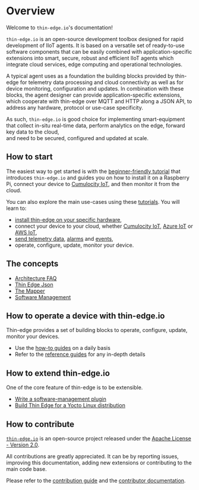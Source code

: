 # Overview

Welcome to `thin-edge.io`'s documentation!

`thin-edge.io` is an open-source development toolbox designed for rapid development of IIoT agents.
It is based on a versatile set of ready-to-use software components
that can be easily combined with application-specific extensions
into smart, secure, robust and efficient IIoT agents
which integrate cloud services, edge computing and operational technologies.

A typical agent uses as a foundation the building blocks provided by thin-edge
for telemetry data processing and cloud connectivity as well as for device monitoring, configuration and updates.
In combination with these blocks, the agent designer can provide application-specific extensions,
which cooperate with thin-edge over MQTT and HTTP along a JSON API,
to address any hardware, protocol or use-case specificity.

As such, `thin-edge.io` is good choice for implementing smart-equipment
that collect in-situ real-time data, perform analytics on the edge, forward key data to the cloud,  
and need to be secured, configured and updated at scale.

## How to start

The easiest way to get started is with the [beginner-friendly tutorial](./tutorials/getting-started.md)
that introduces `thin-edge.io` and guides you on how to install it on a Raspberry Pi,
connect your device to [Cumulocity IoT](https://www.cumulocity.com/guides/concepts/introduction/),
and then monitor it from the cloud.

You can also explore the main use-cases using these [tutorials](tutorials/tutorials.md).
You will learn to:

- [install thin-edge on your specific hardware](operate/installation/002_installation.md),
- connect your device to your cloud, whether [Cumulocity IoT](tutorials/connect-c8y.md),
  [Azure IoT](tutorials/connect-azure.md) or [AWS IoT](tutorials/connect-aws.md),
- [send telemetry data](tutorials//send-thin-edge-data.md), [alarms](tutorials//raise-alarm.md) and [events](tutorials//send-events.md),
- operate, configure, update, monitor your device.

## The concepts

  - [Architecture FAQ](understand/faq.md)
  - [Thin Edge Json](understand/thin-edge-json.md)
  - [The Mapper](understand/mapper.md)
  - [Software Management](understand/software-management.md)

## How to operate a device with thin-edge.io

Thin-edge provides a set of building blocks to operate, configure, update, monitor your devices.

* Use the [how-to guides](operate/howto-guides.md) on a daily basis
* Refer to the [reference guides](references/references.md) for any in-depth details

## How to extend thin-edge.io

One of the core feature of thin-edge is to be extensible.

- [Write a software-management plugin](extend/write-my-software-management-plugin.md)
- [Build Thin Edge for a Yocto Linux distribution](extend/yocto-linux.md)

## How to contribute

[`thin-edge.io`](https://github.com/thin-edge/thin-edge.io) is an open-source project
released under the [Apache License - Version 2.0](https://github.com/thin-edge/thin-edge.io/blob/main/LICENSE.txt).

All contributions are greatly appreciated.
It can be by reporting issues, improving this documentation, adding new extensions or contributing to the main code base.

Please refer to the [contribution guide](https://github.com/thin-edge/thin-edge.io/blob/main/CONTRIBUTING.md)
and the [contributor documentation](contribute/developer.md).